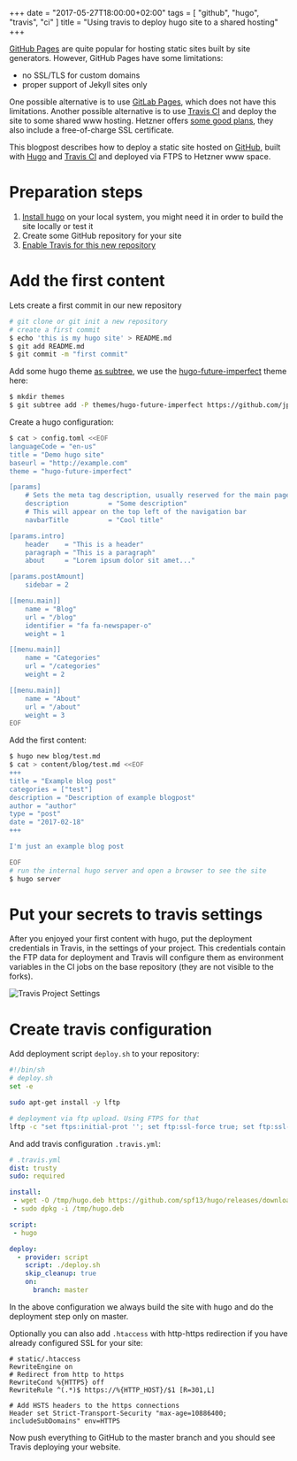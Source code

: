 +++
date = "2017-05-27T18:00:00+02:00"
tags = [ "github", "hugo", "travis", "ci" ]
title = "Using travis to deploy hugo site to a shared hosting"
+++

[GitHub Pages] are quite popular for hosting static sites built by site generators.
However, GitHub Pages have some limitations:

- no SSL/TLS for custom domains
- proper support of Jekyll sites only

One possible alternative is to use [GitLab Pages], which does not have this limitations.
Another possible alternative is to use [Travis CI] and deploy the site to some shared www hosting. Hetzner offers [some good plans], they also include a free-of-charge SSL certificate.

This blogpost describes how to deploy a static site hosted on [GitHub], built with [Hugo] and [Travis CI] and deployed via FTPS to Hetzner www space.

<!--more-->

# Preparation steps

1. [Install hugo](https://github.com/spf13/hugo/releases) on your local system, you might need it in order to build the site locally or test it
1. Create some GitHub repository for your site
1. [Enable Travis for this new repository](https://docs.travis-ci.com/user/getting-started/)

# Add the first content

Lets create a first commit in our new repository

```bash
# git clone or git init a new repository
# create a first commit
$ echo 'this is my hugo site' > README.md
$ git add README.md
$ git commit -m "first commit"
```

Add some hugo theme [as subtree](https://www.atlassian.com/blog/git/alternatives-to-git-submodule-git-subtree), we use the [hugo-future-imperfect](https://themes.gohugo.io/future-imperfect/) theme here:

```bash
$ mkdir themes
$ git subtree add -P themes/hugo-future-imperfect https://github.com/jpescador/hugo-future-imperfect.git master
```

Create a hugo configuration:

```bash
$ cat > config.toml <<EOF
languageCode = "en-us"
title = "Demo hugo site"
baseurl = "http://example.com"
theme = "hugo-future-imperfect"

[params]
    # Sets the meta tag description, usually reserved for the main page
    description          = "Some description"
    # This will appear on the top left of the navigation bar
    navbarTitle          = "Cool title"

[params.intro]
    header    = "This is a header"
    paragraph = "This is a paragraph"
    about     = "Lorem ipsum dolor sit amet..."

[params.postAmount]
    sidebar = 2

[[menu.main]]
    name = "Blog"
    url = "/blog"
    identifier = "fa fa-newspaper-o"
    weight = 1

[[menu.main]]
    name = "Categories"
    url = "/categories"
    weight = 2

[[menu.main]]
    name = "About"
    url = "/about"
    weight = 3
EOF
```

Add the first content:

```bash
$ hugo new blog/test.md
$ cat > content/blog/test.md <<EOF
+++
title = "Example blog post"
categories = ["test"]
description = "Description of example blogpost"
author = "author"
type = "post"
date = "2017-02-18"
+++

I'm just an example blog post

EOF
# run the internal hugo server and open a browser to see the site
$ hugo server
```

# Put your secrets to travis settings

After you enjoyed your first content with hugo, put the deployment credentials in Travis, in the settings of your project. This credentials contain the FTP data for deployment and Travis will configure them as environment variables in the CI jobs on the base repository (they are not visible to the forks).

![Travis Project Settings](../img/hugo-travis-hetzner/travis-settings.png)

# Create travis configuration

Add deployment script `deploy.sh` to your repository:

```bash
#!/bin/sh
# deploy.sh
set -e

sudo apt-get install -y lftp

# deployment via ftp upload. Using FTPS for that
lftp -c "set ftps:initial-prot ''; set ftp:ssl-force true; set ftp:ssl-protect-data true; open ftp://$FTP_USER:$FTP_PASS@$FTP_HOST:21; mirror -eRv public .; quit;"
```

And add travis configuration `.travis.yml`:

```yaml
# .travis.yml
dist: trusty
sudo: required

install:
 - wget -O /tmp/hugo.deb https://github.com/spf13/hugo/releases/download/v0.21/hugo_0.21_Linux-64bit.deb
 - sudo dpkg -i /tmp/hugo.deb

script:
 - hugo

deploy:
  - provider: script
    script: ./deploy.sh
    skip_cleanup: true
    on:
      branch: master
```

In the above configuration we always build the site with hugo and do the deployment step only on master.

Optionally you can also add `.htaccess` with http-https redirection if you have already configured SSL for your site:

```text
# static/.htaccess
RewriteEngine on
# Redirect from http to https
RewriteCond %{HTTPS} off
RewriteRule ^(.*)$ https://%{HTTP_HOST}/$1 [R=301,L]

# Add HSTS headers to the https connections
Header set Strict-Transport-Security "max-age=10886400; includeSubDomains" env=HTTPS
```

Now push everything to GitHub to the master branch and you should see Travis deploying your website.

[GitHub Pages]: https://pages.github.com/
[GitLab Pages]: https://pages.gitlab.io/
[Travis CI]: http://travis-ci.org/
[some good plans]: https://www.hetzner.de/ot/hosting/produktmatrix/webhosting-produktmatrix
[GitHub]: https://github.com/
[Hugo]: https://gohugo.io/
